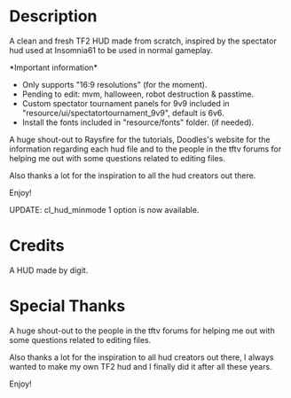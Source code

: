 # Description

A clean and fresh TF2 HUD made from scratch, inspired by the spectator hud used at Insomnia61 to be used in normal gameplay.  
  
\*Important information\*  
  
- Only supports "16:9 resolutions" (for the moment).  
- Pending to edit: mvm, halloween, robot destruction & passtime.  
- Custom spectator tournament panels for 9v9 included in "resource/ui/spectatortournament\_9v9", default is 6v6.  
- Install the fonts included in "resource/fonts" folder. (if needed).  
  
A huge shout-out to Raysfire for the tutorials, Doodles's website for the information regarding each hud file and to the people in the tftv forums for helping me out with some questions related to editing files.  
  
Also thanks a lot for the inspiration to all the hud creators out there.  
  
Enjoy!  
  
UPDATE: cl\_hud\_minmode 1 option is now available.

# Credits

A HUD made by digit.

# Special Thanks

A huge shout-out to the people in the tftv forums for helping me out with some questions related to editing files.  
  
Also thanks a lot for the inspiration to all hud creators out there, I always wanted to make my own TF2 hud and I finally did it after all these years.  
  
Enjoy!
